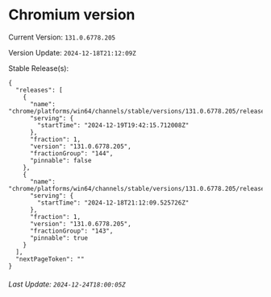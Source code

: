 # Chromium version

Current Version: `131.0.6778.205`

Version Update: `2024-12-18T21:12:09Z`

Stable Release(s):
```
{
  "releases": [
    {
      "name": "chrome/platforms/win64/channels/stable/versions/131.0.6778.205/releases/1734637335",
      "serving": {
        "startTime": "2024-12-19T19:42:15.712008Z"
      },
      "fraction": 1,
      "version": "131.0.6778.205",
      "fractionGroup": "144",
      "pinnable": false
    },
    {
      "name": "chrome/platforms/win64/channels/stable/versions/131.0.6778.205/releases/1734556329",
      "serving": {
        "startTime": "2024-12-18T21:12:09.525726Z"
      },
      "fraction": 1,
      "version": "131.0.6778.205",
      "fractionGroup": "143",
      "pinnable": true
    }
  ],
  "nextPageToken": ""
}
```

###### Last Update: `2024-12-24T18:00:05Z`
        